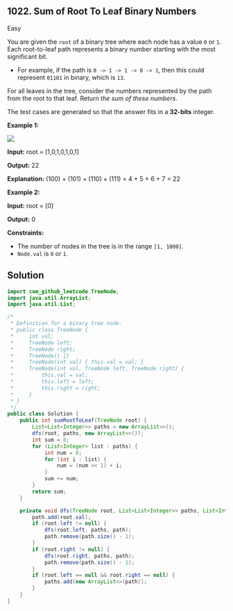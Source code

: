 ## 1022\. Sum of Root To Leaf Binary Numbers

Easy

You are given the `root` of a binary tree where each node has a value `0` or `1`. Each root-to-leaf path represents a binary number starting with the most significant bit.

*   For example, if the path is `0 -> 1 -> 1 -> 0 -> 1`, then this could represent `01101` in binary, which is `13`.

For all leaves in the tree, consider the numbers represented by the path from the root to that leaf. Return _the sum of these numbers_.

The test cases are generated so that the answer fits in a **32-bits** integer.

**Example 1:**

![](https://assets.leetcode.com/uploads/2019/04/04/sum-of-root-to-leaf-binary-numbers.png)

**Input:** root = [1,0,1,0,1,0,1]

**Output:** 22

**Explanation:** (100) + (101) + (110) + (111) = 4 + 5 + 6 + 7 = 22

**Example 2:**

**Input:** root = [0]

**Output:** 0

**Constraints:**

*   The number of nodes in the tree is in the range `[1, 1000]`.
*   `Node.val` is `0` or `1`.

## Solution

```java
import com_github_leetcode.TreeNode;
import java.util.ArrayList;
import java.util.List;

/*
 * Definition for a binary tree node.
 * public class TreeNode {
 *     int val;
 *     TreeNode left;
 *     TreeNode right;
 *     TreeNode() {}
 *     TreeNode(int val) { this.val = val; }
 *     TreeNode(int val, TreeNode left, TreeNode right) {
 *         this.val = val;
 *         this.left = left;
 *         this.right = right;
 *     }
 * }
 */
public class Solution {
    public int sumRootToLeaf(TreeNode root) {
        List<List<Integer>> paths = new ArrayList<>();
        dfs(root, paths, new ArrayList<>());
        int sum = 0;
        for (List<Integer> list : paths) {
            int num = 0;
            for (int i : list) {
                num = (num << 1) + i;
            }
            sum += num;
        }
        return sum;
    }

    private void dfs(TreeNode root, List<List<Integer>> paths, List<Integer> path) {
        path.add(root.val);
        if (root.left != null) {
            dfs(root.left, paths, path);
            path.remove(path.size() - 1);
        }
        if (root.right != null) {
            dfs(root.right, paths, path);
            path.remove(path.size() - 1);
        }
        if (root.left == null && root.right == null) {
            paths.add(new ArrayList<>(path));
        }
    }
}
```